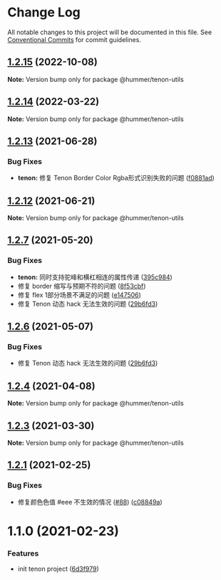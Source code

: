 # Change Log

All notable changes to this project will be documented in this file.
See [Conventional Commits](https://conventionalcommits.org) for commit guidelines.

## [1.2.15](https://github.com/didi/Hummer/compare/@hummer/tenon-utils@1.2.13...@hummer/tenon-utils@1.2.15) (2022-10-08)

**Note:** Version bump only for package @hummer/tenon-utils





## [1.2.14](https://github.com/didi/Hummer/compare/@hummer/tenon-utils@1.2.13...@hummer/tenon-utils@1.2.14) (2022-03-22)

**Note:** Version bump only for package @hummer/tenon-utils





## [1.2.13](https://github.com/didi/Hummer/compare/@hummer/tenon-utils@1.2.12...@hummer/tenon-utils@1.2.13) (2021-06-28)


### Bug Fixes

* **tenon:** 修复 Tenon Border Color Rgba形式识别失败的问题 ([f0881ad](https://github.com/didi/Hummer/commit/f0881ad73cc5790aed49b645f74baa22c3ea558b))





## [1.2.12](https://github.com/didi/Hummer/compare/@hummer/tenon-utils@1.2.11...@hummer/tenon-utils@1.2.12) (2021-06-21)

**Note:** Version bump only for package @hummer/tenon-utils





## [1.2.7](https://github.com/didi/Hummer/compare/tenon_1.2.2...tenon_1.2.7) (2021-05-20)


### Bug Fixes

* **tenon:** 同时支持驼峰和横杠相连的属性传递 ([395c984](https://github.com/didi/Hummer/commit/395c984379cddd4b87134cf503f4e5c3ec02ab62))
* 修复 border 缩写与预期不符的问题 ([8f53cbf](https://github.com/didi/Hummer/commit/8f53cbf0d51b1e47f7c99921c39aa19c253fb9a1))
* 修复 flex 1部分场景不满足的问题 ([e147506](https://github.com/didi/Hummer/commit/e1475068c946bcb73b02ee9193abc1baee96dd64))
* 修复 Tenon 动态 hack 无法生效的问题 ([29b6fd3](https://github.com/didi/Hummer/commit/29b6fd3a0f2d08e6ca5388e29f1429eb45e9e829))





## [1.2.6](https://github.com/didi/Hummer/compare/tenon_1.2.2...tenon_1.2.6) (2021-05-07)


### Bug Fixes

* 修复 Tenon 动态 hack 无法生效的问题 ([29b6fd3](https://github.com/didi/Hummer/commit/29b6fd3a0f2d08e6ca5388e29f1429eb45e9e829))





## [1.2.4](https://github.com/didi/Hummer/compare/tenon_1.2.2...tenon_1.2.4) (2021-04-08)

**Note:** Version bump only for package @hummer/tenon-utils





## [1.2.3](https://github.com/didi/Hummer/compare/tenon_1.2.2...tenon_1.2.3) (2021-03-30)

**Note:** Version bump only for package @hummer/tenon-utils





## [1.2.1](https://github.com/didi/Hummer/compare/tenon_1.2.0...tenon_1.2.1) (2021-02-25)


### Bug Fixes

* 修复颜色色值 #eee 不生效的情况 ([#88](https://github.com/didi/Hummer/issues/88)) ([c08849a](https://github.com/didi/Hummer/commit/c08849adb56fa29e639fd46c3909d25bc4c5af86))





# 1.1.0 (2021-02-23)


### Features

* init tenon project ([6d3f979](https://github.com/didi/Hummer/commit/6d3f97983f4174dc1591e67cc1183862785d1ccc))
